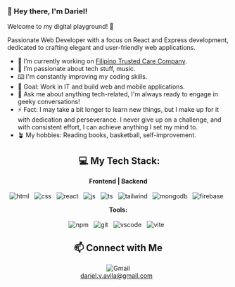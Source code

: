 ### 👋 Hey there, I'm Dariel!

Welcome to my digital playground! 🚀

Passionate Web Developer with a focus on React and Express development, dedicated to crafting elegant and user-friendly web applications.

- 🔭 I’m currently working on [Filipino Trusted Care Company](https://health-tech-clinic.ftcc.com.ph/).
- 🌱 I’m passionate about tech stuff, music.
- ⌨️ I'm constantly improving my coding skills.
- 🎯 Goal: Work in IT and build web and mobile applications.
- 💬 Ask me about anything tech-related, I'm always ready to engage in geeky conversations!
- ⚡ Fact: I may take a bit longer to learn new things, but I make up for it with dedication and perseverance.  I never give up on a challenge, and with consistent effort, I can achieve anything I set my mind to.
- 🪴 My hobbies: Reading books, basketball, self-improvement.

<div align="center">


##  💻 My Tech Stack:
**Frontend | Backend** <br> <br>
![html](https://skillicons.dev/icons?i=html) &nbsp;
![css](https://skillicons.dev/icons?i=css) &nbsp;
![react](https://skillicons.dev/icons?i=react) &nbsp;
![js](https://skillicons.dev/icons?i=js) &nbsp;
![ts](https://skillicons.dev/icons?i=ts) &nbsp;
![tailwind](https://skillicons.dev/icons?i=tailwind) &nbsp;
![mongodb](https://skillicons.dev/icons?i=mongodb) &nbsp;
![firebase](https://skillicons.dev/icons?i=firebase) &nbsp;


**Tools:** <br> <br>
![npm](https://skillicons.dev/icons?i=npm) &nbsp;
![git](https://skillicons.dev/icons?i=git) &nbsp;
![vscode](https://skillicons.dev/icons?i=vscode) &nbsp;
![vite](https://skillicons.dev/icons?i=vite) &nbsp;



## 📫 Connect with Me

<div align="center">
  
![Gmail](https://skillicons.dev/icons?i=gmail) <br>
 dariel.v.avila@gmail.com &nbsp;
